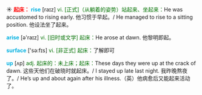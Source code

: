 ☀ <font color="red">**起床：**</font>
<font color="sky blue">**rise**</font> [raɪz] 
<font color="rgb(227, 108, 9)">vi. [正式]（从躺着的姿势）站起来、坐起来：</font>He was accustomed to rising early. 他习惯于早起。/ He managed to rise to a sitting position. 他设法坐了起来。

<font color="sky blue">**arise**</font> [ə'raɪz] 
<font color="rgb(227, 108, 9)">vi. [旧时或文学] 起床：</font>He arose at dawn. 他黎明即起。

<font color="sky blue">**surface**</font> ['sə:fɪs] 
<font color="rgb(227, 108, 9)">vi. [非正式] 起床：</font>了解即可

<font color="sky blue">**up**</font> [ʌp] 
<font color="rgb(227, 108, 9)">adj. 起床的：未上床；起床：</font>These days they were up at the crack of dawn. 这些天他们在破晓时就起床。/ I stayed up late last night. 我昨晚熬夜了。/ He’s up and about again after his illness.（英）他病愈后又能起来活动了。
